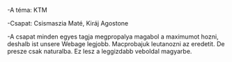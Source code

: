 -A téma: KTM


-Csapat: Csismaszia Maté, Kiráj Agostone


-A csapat minden egyes tagja megpropalya magabol a maximumot hozni, deshalb ist unsere Webage legjobb. Macprobajuk leutanozni az eredetit. De presze csak naturalba. Ez lesz a leggizdabb veboldal magyarbe.

